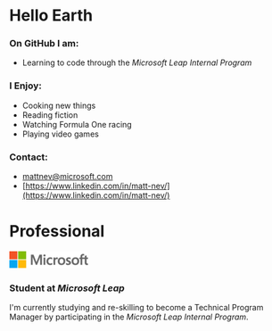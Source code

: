 # Hello Earth

### **On GitHub I am:**
- Learning to code through the *Microsoft Leap Internal Program* 

### **I Enjoy:**
- Cooking new things 
- Reading fiction
- Watching Formula One racing 
- Playing video games 

### **Contact:**
- [mattnev@microsoft.com](mattnev@microsoft.com)
- [https://www.linkedin.com/in/matt-nev/](https://www.linkedin.com/in/matt-nev/)

# Professional 
![](https://github.com/matt-nev/matt-nev/blob/main/microsoft.png)

### **Student at *Microsoft Leap***

I'm currently studying and re-skilling to become a Technical Program Manager by participating in the *Microsoft Leap Internal Program*. 


